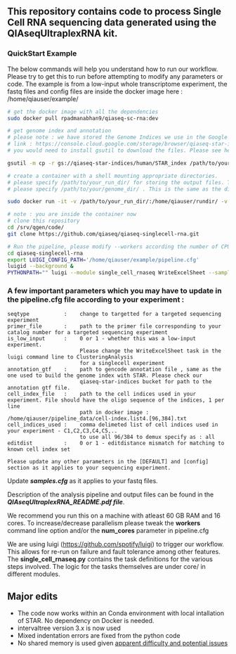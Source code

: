 ## This repository contains code to process Single Cell RNA sequencing data generated using the QIAseqUltraplexRNA kit. 

### QuickStart Example

The below commands will help you understand how to run our workflow. Please try to get this to run before attempting to modify any parameters or code. The example is from a low-input whole transcriptome experiment, the fastq files and config files are inside the docker image here : /home/qiauser/example/
```bash
# get the docker image with all the dependencies
sudo docker pull rpadmanabhan9/qiaseq-sc-rna:dev

# get genome index and annotation
# please note : we have stored the Genome Indices we use in the Google Cloud Bucket : qiaseq-star-indices
# link : https://console.cloud.google.com/storage/browser/qiaseq-star-indices
# you would need to install gsutil to download the files. Please see here for further details : https://cloud.google.com/storage/docs/gsutil_install#deb

gsutil -m cp -r gs://qiaseq-star-indices/human/STAR_index /path/to/your/genome_dir/

# create a container with a shell mounting appropriate directories.
# please specify /path/to/your_run_dir/ for storing the output files. This folder must be created by you.
# please specify /path/to/your/genome_dir/ . This is the same as the directory you downloaded the Genome index to

sudo docker run -it -v /path/to/your_run_dir/:/home/qiauser/rundir/ -v /path/to/your/genome_dir/:/home/qiauser/pipeline_data/STAR_index/ rpadmanabhan9/qiaseq-sc-rna:dev

# note : you are inside the container now
# clone this repository
cd /srv/qgen/code/
git clone https://github.com/qiaseq/qiaseq-singlecell-rna.git

# Run the pipeline, please modify --workers according the number of CPUs on your system. 
cd qiaseq-singlecell-rna
export LUIGI_CONFIG_PATH='/home/qiauser/example/pipeline.cfg'
luigid --background &
PYTHONPATH="" luigi --module single_cell_rnaseq WriteExcelSheet --samples-cfg /home/qiauser/example/samples.cfg --workers 22
```

### A few important parameters which you may have to update in the pipeline.cfg file according to your experiment :
```
seqtype           :    change to targetted for a targeted sequencing experiment
primer_file       :    path to the primer file corresponding to your catalog number for a targeted sequencing experiment
is_low_input      :    0 or 1 - whether this was a low-input experiment. 
                       Please change the WriteExcelSheet task in the luigi command line to ClusteringAnalysis 
                       for a singlecell experiment
annotation_gtf    :    path to gencode annotation file , same as the one used to build the genome index with STAR. Please check our
                       qiaseq-star-indices bucket for path to the annotation gtf file. 
cell_index_file   :    path to the cell indices used in your experiment. File should have the oligo sequence of the indices, 1 per line
                       path in docker image : /home/qiauser/pipeline_data/cell-index.list4.[96,384].txt
cell_indices_used :    comma delimeted list of cell indices used in your experiment - C1,C2,C3,C4,C5,.. 
                       to use all 96/384 to demux specify as : all
editdist          :    0 or 1 - editdistance mismatch for matching to known cell index set

Please update any other parameters in the [DEFAULT] and [config] section as it applies to your sequencing experiment.

```
Update ***samples.cfg*** as it applies to your fastq files. 

Description of the analysis pipeline and output files can be found in the ***QIAseqUltraplexRNA_README.pdf file***.

We recommend you run this on a machine with atleast  60 GB RAM and 16 cores. To increase/decrease parallelism please tweak the **workers** command line option and/or the **num_cores** parameter in pipeline.cfg

We are using luigi (https://github.com/spotify/luigi) to trigger our workflow. This allows for re-run on failure and fault tolerance among other features. The **single_cell_rnaseq.py** contains the task definitions for the various steps involved. The logic for the tasks themselves are under core/ in different modules.  

## Major edits

* The code now works within an Conda environment with local intallation of STAR. No dependency on Docker is needed.
* intervaltree version 3.x is now used
* Mixed indentation errors are fixed from the python code
* No shared memory is used given [apparent difficulty and potential issues](https://github.com/alexdobin/STAR/issues/277)
